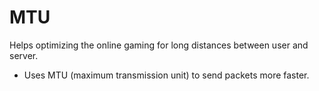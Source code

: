 # MTU
Helps optimizing the online gaming for long distances between user and server.
- Uses MTU (maximum transmission unit) to send packets more faster.
